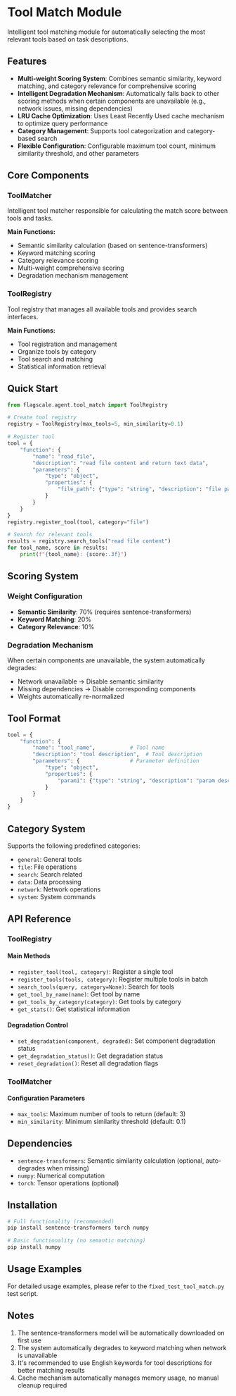 # Tool Match Module

Intelligent tool matching module for automatically selecting the most relevant tools based on task descriptions.

## Features

- **Multi-weight Scoring System**: Combines semantic similarity, keyword matching, and category relevance for comprehensive scoring
- **Intelligent Degradation Mechanism**: Automatically falls back to other scoring methods when certain components are unavailable (e.g., network issues, missing dependencies)
- **LRU Cache Optimization**: Uses Least Recently Used cache mechanism to optimize query performance
- **Category Management**: Supports tool categorization and category-based search
- **Flexible Configuration**: Configurable maximum tool count, minimum similarity threshold, and other parameters

## Core Components

### ToolMatcher
Intelligent tool matcher responsible for calculating the match score between tools and tasks.

**Main Functions:**
- Semantic similarity calculation (based on sentence-transformers)
- Keyword matching scoring
- Category relevance scoring
- Multi-weight comprehensive scoring
- Degradation mechanism management

### ToolRegistry
Tool registry that manages all available tools and provides search interfaces.

**Main Functions:**
- Tool registration and management
- Organize tools by category
- Tool search and matching
- Statistical information retrieval

## Quick Start

```python
from flagscale.agent.tool_match import ToolRegistry

# Create tool registry
registry = ToolRegistry(max_tools=5, min_similarity=0.1)

# Register tool
tool = {
    "function": {
        "name": "read_file",
        "description": "read file content and return text data",
        "parameters": {
            "type": "object",
            "properties": {
                "file_path": {"type": "string", "description": "file path to read"}
            }
        }
    }
}
registry.register_tool(tool, category="file")

# Search for relevant tools
results = registry.search_tools("read file content")
for tool_name, score in results:
    print(f"{tool_name}: {score:.3f}")
```

## Scoring System

### Weight Configuration
- **Semantic Similarity**: 70% (requires sentence-transformers)
- **Keyword Matching**: 20%
- **Category Relevance**: 10%

### Degradation Mechanism
When certain components are unavailable, the system automatically degrades:
- Network unavailable → Disable semantic similarity
- Missing dependencies → Disable corresponding components
- Weights automatically re-normalized

## Tool Format

```python
tool = {
    "function": {
        "name": "tool_name",           # Tool name
        "description": "tool description",  # Tool description
        "parameters": {                # Parameter definition
            "type": "object",
            "properties": {
                "param1": {"type": "string", "description": "param description"}
            }
        }
    }
}
```

## Category System

Supports the following predefined categories:
- `general`: General tools
- `file`: File operations
- `search`: Search related
- `data`: Data processing
- `network`: Network operations
- `system`: System commands

## API Reference

### ToolRegistry

#### Main Methods
- `register_tool(tool, category)`: Register a single tool
- `register_tools(tools, category)`: Register multiple tools in batch
- `search_tools(query, category=None)`: Search for tools
- `get_tool_by_name(name)`: Get tool by name
- `get_tools_by_category(category)`: Get tools by category
- `get_stats()`: Get statistical information

#### Degradation Control
- `set_degradation(component, degraded)`: Set component degradation status
- `get_degradation_status()`: Get degradation status
- `reset_degradation()`: Reset all degradation flags

### ToolMatcher

#### Configuration Parameters
- `max_tools`: Maximum number of tools to return (default: 3)
- `min_similarity`: Minimum similarity threshold (default: 0.1)

## Dependencies

- `sentence-transformers`: Semantic similarity calculation (optional, auto-degrades when missing)
- `numpy`: Numerical computation
- `torch`: Tensor operations (optional)

## Installation

```bash
# Full functionality (recommended)
pip install sentence-transformers torch numpy

# Basic functionality (no semantic matching)
pip install numpy
```

## Usage Examples

For detailed usage examples, please refer to the `fixed_test_tool_match.py` test script.

## Notes

1. The sentence-transformers model will be automatically downloaded on first use
2. The system automatically degrades to keyword matching when network is unavailable
3. It's recommended to use English keywords for tool descriptions for better matching results
4. Cache mechanism automatically manages memory usage, no manual cleanup required
